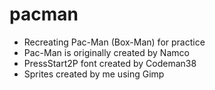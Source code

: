 # pacman
- Recreating Pac-Man (Box-Man) for practice  
- Pac-Man is originally created by Namco  
- PressStart2P font created by Codeman38  
- Sprites created by me using Gimp  
